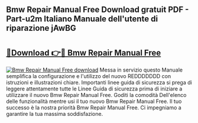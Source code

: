 ## Bmw Repair Manual Free Download gratuit PDF - Part-u2m Italiano Manuale dell'utente di riparazione jAwBG

# <h2><a href="http://dfgylk.blite.top/?on=Bmw+Repair+Manual+Free">🔗Download 👉🔴 Bmw Repair Manual Free</a></h2>

[![Bmw Repair Manual Free download](https://i.imgur.com/lujVjoI.png)](http://dfgylk.blite.top/?on=Bmw+Repair+Manual+Free)
Messa in servizio questo Manuale semplifica la configurazione e l'utilizzo del nuovo REDDDDDDD con istruzioni e illustrazioni chiare. Importanti linee guida di sicurezza si prega di leggere attentamente tutte le Linee Guida di sicurezza prima di iniziare a utilizzare il nuovo Bmw Repair Manual Free. Goditi la comodità Dell'elenco delle funzionalità mentre usi il tuo nuovo Bmw Repair Manual Free. Il tuo successo è la nostra priorità Bmw Repair Manual Free. Ci impegniamo a garantire la tua massima soddisfazione.
